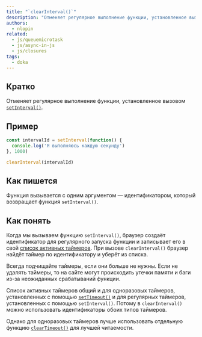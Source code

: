 ```yaml
---
title: "`clearInterval()`"
description: "Отменяет регулярное выполнение функции, установленное вызовом `setInterval()`."
authors:
  - nlopin
related:
  - js/queuemicrotask
  - js/async-in-js
  - js/closures
tags:
  - doka
---
```


## Кратко

Отменяет регулярное выполнение функции, установленное вызовом [`setInterval()`](/js/setinterval/).

## Пример

```js
const intervalId = setInterval(function() {
  console.log('Я выполняюсь каждую секунду')
}, 1000)

clearInterval(intervalId)
```

## Как пишется

Функция вызывается с одним аргументом — идентификатором, который возвращает функция `setInterval()`.

## Как понять

Когда мы вызываем функцию `setInterval()`, браузер создаёт идентификатор для регулярного запуска функции и записывает его в свой [список активных таймеров](https://html.spec.whatwg.org/multipage/timers-and-user-prompts.html#list-of-active-timers). При вызове `clearInterval()` браузер найдёт таймер по идентификатору и уберёт из списка.

Всегда подчищайте таймеры, если они больше не нужны. Если не удалять таймеры, то на сайте могут происходить утечки памяти и баги из-за неожиданных срабатываний функции.

Список активных таймеров общий и для одноразовых таймеров, установленных с помощью [`setTimeout()`](/js/settimeout/) и для регулярных таймеров, установленных с помощью `setInterval()`. Потому в `clearInterval()` можно использовать идентификаторы обоих типов таймеров.

Однако для одноразовых таймеров лучше использовать отдельную функцию [`clearTimeout()`](/js/cleartimeout/) для лучшей читаемости.
